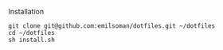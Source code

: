 Installation

    git clone git@github.com:emilsoman/dotfiles.git ~/dotfiles
    cd ~/dotfiles
    sh install.sh
